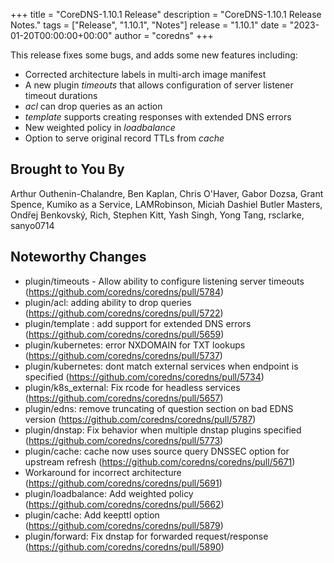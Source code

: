 +++
title = "CoreDNS-1.10.1 Release"
description = "CoreDNS-1.10.1 Release Notes."
tags = ["Release", "1.10.1", "Notes"]
release = "1.10.1"
date = "2023-01-20T00:00:00+00:00"
author = "coredns"
+++

This release fixes some bugs, and adds some new features including:
* Corrected architecture labels in multi-arch image manifest
* A new plugin *timeouts* that allows configuration of server listener timeout durations
* *acl* can drop queries as an action
* *template* supports creating responses with extended DNS errors
* New weighted policy in *loadbalance*
* Option to serve original record TTLs from *cache*

## Brought to You By

Arthur Outhenin-Chalandre,
Ben Kaplan,
Chris O'Haver,
Gabor Dozsa,
Grant Spence,
Kumiko as a Service,
LAMRobinson,
Miciah Dashiel Butler Masters,
Ondřej Benkovský,
Rich,
Stephen Kitt,
Yash Singh,
Yong Tang,
rsclarke,
sanyo0714

## Noteworthy Changes

* plugin/timeouts - Allow ability to configure listening server timeouts (https://github.com/coredns/coredns/pull/5784)
* plugin/acl: adding ability to drop queries (https://github.com/coredns/coredns/pull/5722)
* plugin/template : add support for extended DNS errors (https://github.com/coredns/coredns/pull/5659)
* plugin/kubernetes: error NXDOMAIN for TXT lookups (https://github.com/coredns/coredns/pull/5737)
* plugin/kubernetes: dont match external services when endpoint is specified (https://github.com/coredns/coredns/pull/5734)
* plugin/k8s_external: Fix rcode for headless services (https://github.com/coredns/coredns/pull/5657)
* plugin/edns: remove truncating of question section on bad EDNS version (https://github.com/coredns/coredns/pull/5787)
* plugin/dnstap: Fix behavior when multiple dnstap plugins specified (https://github.com/coredns/coredns/pull/5773)
* plugin/cache: cache now uses source query DNSSEC option for upstream refresh (https://github.com/coredns/coredns/pull/5671)
* Workaround for incorrect architecture (https://github.com/coredns/coredns/pull/5691)
* plugin/loadbalance: Add weighted policy (https://github.com/coredns/coredns/pull/5662)
* plugin/cache: Add keepttl option (https://github.com/coredns/coredns/pull/5879)
* plugin/forward: Fix dnstap for forwarded request/response (https://github.com/coredns/coredns/pull/5890)
